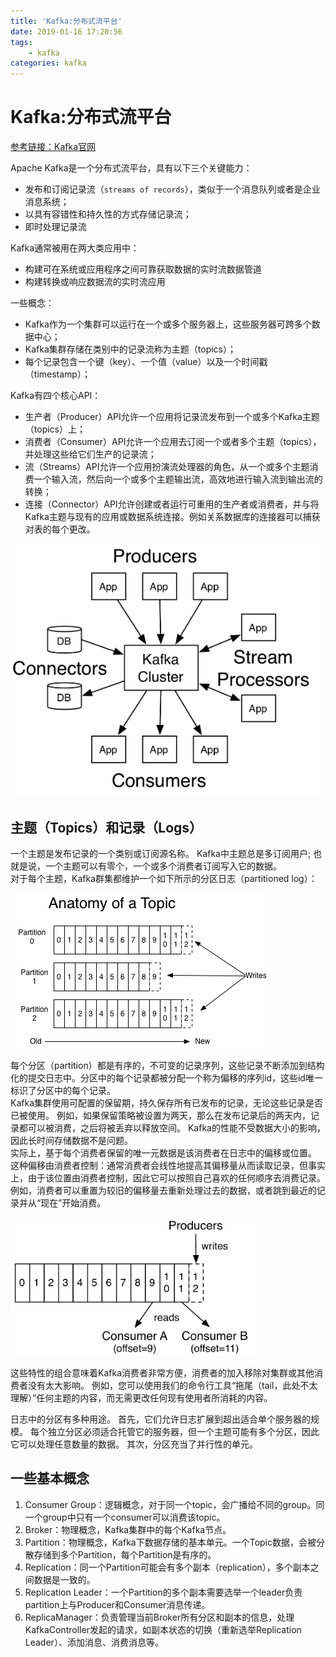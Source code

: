 ```yaml
---
title: 'Kafka:分布式流平台'
date: 2019-01-16 17:20:56
tags: 
    - kafka
categories: kafka 
---
```


# Kafka:分布式流平台

[参考链接：Kafka官网](https://kafka.apache.org/intro)

Apache Kafka是一个分布式流平台，具有以下三个关键能力：

- 发布和订阅记录流（`streams of records`），类似于一个消息队列或者是企业消息系统；
- 以具有容错性和持久性的方式存储记录流；
- 即时处理记录流
<!-- more --> 
Kafka通常被用在两大类应用中：

- 构建可在系统或应用程序之间可靠获取数据的实时流数据管道
- 构建转换或响应数据流的实时流应用

一些概念：
- Kafka作为一个集群可以运行在一个或多个服务器上，这些服务器可跨多个数据中心；
- Kafka集群存储在类别中的记录流称为主题（topics）；
- 每个记录包含一个键（key）、一个值（value）以及一个时间戳（timestamp）；

Kafka有四个核心API：

- 生产者（Producer）API允许一个应用将记录流发布到一个或多个Kafka主题（topics）上；
- 消费者（Consumer）API允许一个应用去订阅一个或者多个主题（topics），并处理这些给它们生产的记录流；
- 流（Streams）API允许一个应用扮演流处理器的角色，从一个或多个主题消费一个输入流，然后向一个或多个主题输出流，高效地进行输入流到输出流的转换；
- 连接（Connector）API允许创建或者运行可重用的生产者或消费者，并与将Kafka主题与现有的应用或数据系统连接。例如关系数据库的连接器可以捕获对表的每个更改。

![四个核心API](Kafka-分布式流平台/kafka1.png)

## 主题（Topics）和记录（Logs）

一个主题是发布记录的一个类别或订阅源名称。 Kafka中主题总是多订阅用户; 也就是说，一个主题可以有零个，一个或多个消费者订阅写入它的数据。  
对于每个主题，Kafka群集都维护一个如下所示的分区日志（partitioned log）：

![主题解剖](Kafka-分布式流平台/kafka2.png)  

每个分区（partition）都是有序的，不可变的记录序列，这些记录不断添加到结构化的提交日志中。分区中的每个记录都被分配一个称为偏移的序列id，这些id唯一标识了分区中的每个记录。  
Kafka集群使用可配置的保留期，持久保存所有已发布的记录，无论这些记录是否已被使用。 例如，如果保留策略被设置为两天，那么在发布记录后的两天内，记录都可以被消费，之后将被丢弃以释放空间。 Kafka的性能不受数据大小的影响，因此长时间存储数据不是问题。  
实际上，基于每个消费者保留的唯一元数据是该消费者在日志中的偏移或位置。 这种偏移由消费者控制：通常消费者会线性地提高其偏移量从而读取记录，但事实上，由于该位置由消费者控制，因此它可以按照自己喜欢的任何顺序去消费记录。 例如，消费者可以重置为较旧的偏移量去重新处理过去的数据，或者跳到最近的记录并从“现在”开始消费。

![主题解剖](Kafka-分布式流平台/kafka3.png)  

这些特性的组合意味着Kafka消费者非常方便，消费者的加入移除对集群或其他消费者没有太大影响。 例如，您可以使用我们的命令行工具“拖尾（tail，此处不太理解）”任何主题的内容，而无需更改任何现有使用者所消耗的内容。

日志中的分区有多种用途。 首先，它们允许日志扩展到超出适合单个服务器的规模。 每个独立分区必须适合托管它的服务器，但一个主题可能有多个分区，因此它可以处理任意数量的数据。 其次，分区充当了并行性的单元。

## 一些基本概念

1. Consumer Group：逻辑概念，对于同一个topic，会广播给不同的group。同一个group中只有一个consumer可以消费该topic。
2. Broker：物理概念，Kafka集群中的每个Kafka节点。
3. Partition：物理概念，Kafka下数据存储的基本单元。一个Topic数据，会被分散存储到多个Partition，每个Partition是有序的。
4. Replication：同一个Partition可能会有多个副本（replication），多个副本之间数据是一致的。
5. Replication Leader：一个Partition的多个副本需要选举一个leader负责partition上与Producer和Consumer消息传递。
6. ReplicaManager：负责管理当前Broker所有分区和副本的信息，处理KafkaController发起的请求，如副本状态的切换（重新选举Replication Leader）、添加消息、消费消息等。